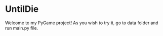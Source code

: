 # UntilDie
Welcome to my PyGame project! As you wish to try it, go to data folder and run main.py file.
